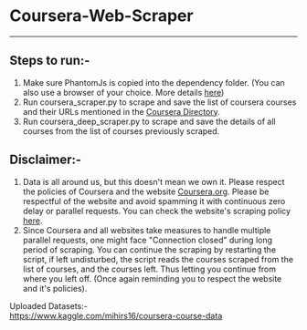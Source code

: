 # Coursera-Web-Scraper
---
## Steps to run:-
<ol>
  <li>Make sure PhantomJs is copied into the dependency folder. (You can also use a browser of your choice. More details <a href="https://towardsdatascience.com/web-scraping-using-selenium-python-8a60f4cf40ab">here</a>)</li>
  <li>Run coursera_scraper.py to scrape and save the list of coursera courses and their URLs mentioned in the <a href="https://www.coursera.org/directory/courses">Coursera Directory</a>.</li>
  <li>Run coursera_deep_scraper.py to scrape and save the details of all courses from the list of courses previously scraped.</li> 
</ol>

## Disclaimer:-
<ol>
  <li>Data is all around us, but this doesn't mean we own it. Please respect the policies of Coursera and the website <a href="https://coursera.org">Coursera.org</a>. Please be respectful of the website and avoid spamming it with continuous zero delay or parallel requests. You can check the website's scraping policy <a href="https://www.coursera.org/robots.txt">here</a>.</li>
  <li>Since Coursera and all websites take measures to handle multiple parallel requests, one might face "Connection closed" during long period of scraping. You can continue the scraping by restarting the script, if left undisturbed, the script reads the courses scraped from the list of courses, and the courses left. Thus letting you continue from where you left off. (Once again reminding you to respect the website and it's policies).</li>
</ol>

Uploaded Datasets:- <br>
https://www.kaggle.com/mihirs16/coursera-course-data
